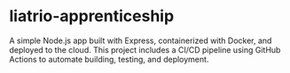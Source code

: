 # liatrio-apprenticeship
A simple Node.js app built with Express, containerized with Docker, and deployed to the cloud. This project includes a CI/CD pipeline using GitHub Actions to automate building, testing, and deployment.
